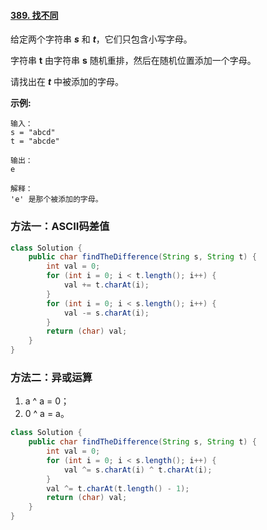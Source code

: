 #### [389. 找不同](https://leetcode-cn.com/problems/find-the-difference/)

给定两个字符串 ***s*** 和 ***t***，它们只包含小写字母。

字符串 **t** 由字符串 **s** 随机重排，然后在随机位置添加一个字母。

请找出在 ***t*** 中被添加的字母。

**示例:**

```
输入：
s = "abcd"
t = "abcde"

输出：
e

解释：
'e' 是那个被添加的字母。
```

### 方法一：ASCII码差值

```java
class Solution {
    public char findTheDifference(String s, String t) {
        int val = 0;
        for (int i = 0; i < t.length(); i++) {
            val += t.charAt(i);
        }
        for (int i = 0; i < s.length(); i++) {
            val -= s.charAt(i);
        }      
        return (char) val;
    }
}
```

### 方法二：异或运算

1. a ^ a = 0；
2. 0 ^ a = a。

```java
class Solution {
    public char findTheDifference(String s, String t) {
        int val = 0;
        for (int i = 0; i < s.length(); i++) {
            val ^= s.charAt(i) ^ t.charAt(i);
        }
        val ^= t.charAt(t.length() - 1);
        return (char) val;
    }
}
```

